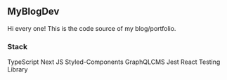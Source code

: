 ## MyBlogDev

Hi every one! This is the code source of my blog/portfolio.

### Stack
TypeScript
Next JS
Styled-Components
GraphQLCMS
Jest
React Testing Library

